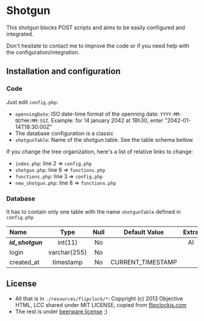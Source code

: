 # Shotgun
This shotgun blocks POST scripts and aims to be easily configured and integrated. 

Don't hesitate to contact me to improve the code or if you need help with the configuration/integration. 

## Installation and configuration

### Code

Just edit `config.php`:
- `openningDate`: ISO date-time format of the openning date: `YYYY-MM-DDTHH:MM:SSZ`. Example: for 14 january 2042 at 18h30, enter "2042-01-14T18:30:00Z"
- The database configuration is a classic
- `shotgunTable`: Name of the shotgun table. See the table schema bellow.

If you change the tree organization, here's a list of relative links to change:
- `index.php`: line 2 => `config.php`
- `shotgun.php`: line 6 => `functions.php`
- `functions.php`: line 3 => `config.php`
- `new_shotgun.php`: line 8 => `functions.php`

### Database

It has to contain only one table with the name `shotgunTable` defined in `config.php`

|  Name             | Type         | Null | Default Value      | Extra |
| :---------------- | :----------: | :--: | :----------------: | :---: |
| ***id\_shotgun*** |   int(11)    | No   |                    | AI    |
| login             | varchar(255) | No   |                    |       |
| created\_at       |  timestamp   | No   | CURRENT\_TIMESTAMP |       |




## License
- All that is in `./resources/flipclock/*`: Copyright (c) 2013 Objective HTML, LCC shared under MIT LICENSE, copied from [flipclockjs.com](http://flipclockjs.com)
- The rest is under [beerware license](https://en.wikipedia.org/wiki/Beerware) ;)